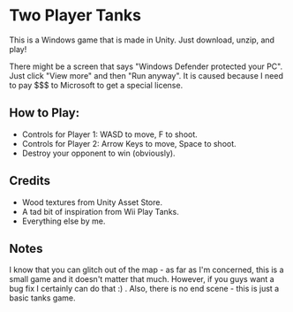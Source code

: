 # Two Player Tanks

This is a Windows game that is made in Unity. Just download, unzip, and play!

There might be a screen that says "Windows Defender protected your PC". Just click "View more" and then "Run anyway". It is caused because I need to pay $$$ to Microsoft to get a special license.

## How to Play:
- Controls for Player 1: WASD to move, F to shoot.
- Controls for Player 2: Arrow Keys to move, Space to shoot.
- Destroy your opponent to win (obviously).

## Credits
- Wood textures from Unity Asset Store.
- A tad bit of inspiration from Wii Play Tanks.
- Everything else by me.

## Notes
I know that you can glitch out of the map - as far as I'm concerned, this is a small game and it doesn't matter that much. However, if you guys want a bug fix I certainly can do that :) . Also, there is no end scene - this is just a basic tanks game.
